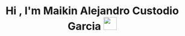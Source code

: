 <h1 align="center"><b>Hi , I'm Maikin Alejandro Custodio Garcia </b><img src="https://media.giphy.com/media/hvRJCLFzcasrR4ia7z/giphy.gif" width="35"></h1>
